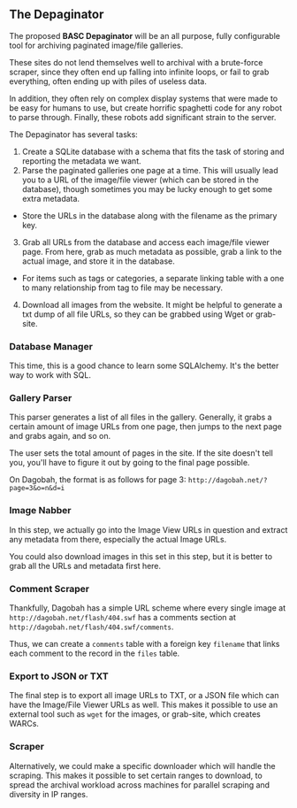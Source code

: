 ## The Depaginator

The proposed **BASC Depaginator** will be an all purpose, fully configurable tool for archiving paginated image/file galleries. 

These sites do not lend themselves well to archival with a brute-force scraper, since they often end up falling into infinite loops, or fail to grab everything, often ending up with piles of useless data.

In addition, they often rely on complex display systems that were made to be easy for humans to use, but create horrific spaghetti code for any robot to parse through. Finally, these robots add significant strain to the server.

The Depaginator has several tasks:

1. Create a SQLite database with a schema that fits the task of storing and reporting the metadata we want.
2. Parse the paginated galleries one page at a time. This will usually lead you to a URL of the image/file viewer (which can be stored in the database), though sometimes you may be lucky enough to get some extra metadata.
  * Store the URLs in the database along with the filename as the primary key.
3. Grab all URLs from the database and access each image/file viewer page. From here, grab as much metadata as possible, grab a link to the actual image, and store it in the database.
  * For items such as tags or categories, a separate linking table with a one to many relationship from tag to file may be necessary.
4. Download all images from the website. It might be helpful to generate a txt dump of all file URLs, so they can be grabbed using Wget or grab-site.

### Database Manager

This time, this is a good chance to learn some SQLAlchemy. It's the better way to work with SQL.

### Gallery Parser

This parser generates a list of all files in the gallery. Generally, it grabs a certain amount of image URLs from one page, then jumps to the next page and grabs again, and so on. 

The user sets the total amount of pages in the site. If the site doesn't tell you, you'll have to figure it out by going to the final page possible.

On Dagobah, the format is as follows for page 3: `http://dagobah.net/?page=3&o=n&d=i`

### Image Nabber

In this step, we actually go into the Image View URLs in question and extract any metadata from there, especially the actual Image URLs.

You could also download images in this set in this step, but it is better to grab all the URLs and metadata first here.

### Comment Scraper

Thankfully, Dagobah has a simple URL scheme where every single image at `http://dagobah.net/flash/404.swf` has a comments section at `http://dagobah.net/flash/404.swf/comments`.

Thus, we can create a `comments` table with a foreign key `filename` that links each comment to the record in the `files` table.

### Export to JSON or TXT

The final step is to export all image URLs to TXT, or a JSON file which can have the Image/File Viewer URLs as well. This makes it possible to use an external tool such as `wget` for the images, or grab-site, which creates WARCs.

### Scraper

Alternatively, we could make a specific downloader which will handle the scraping. This makes it possible to set certain ranges to download, to spread the archival workload across machines for parallel scraping and diversity in IP ranges.

